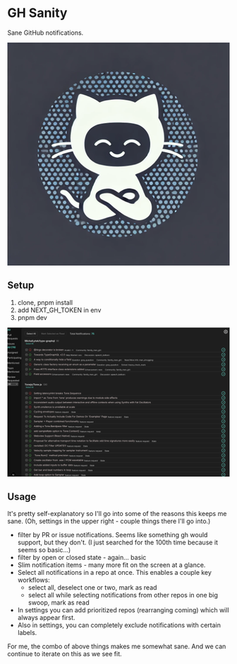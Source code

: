 # GH Sanity

Sane GitHub notifications.

![gh sanity logo](gh_sanity_logo.png)

## Setup

1. clone, pnpm install
2. add NEXT_GH_TOKEN in env
3. pnpm dev

![GH Sanity Screenshot](gh_sanity.png)

## Usage

It's pretty self-explanatory so I'll go into some of the reasons this keeps me sane. (Oh, settings in the upper right - couple things there I'll go into.)

- filter by PR or issue notifications. Seems like something gh would support, but they don't. (I just searched for the 100th time because it seems so basic...)
- filter by open or closed state - again... basic
- Slim notification items - many more fit on the screen at a glance.
- Select all notifications in a repo at once. This enables a couple key workflows:
  - select all, deselect one or two, mark as read
  - select all while selecting notifications from other repos in one big swoop, mark as read
- In settings you can add prioritized repos (rearranging coming) which will always appear first.
- Also in settings, you can completely exclude notifications with certain labels.

For me, the combo of above things makes me somewhat sane. And we can continue to iterate on this as we see fit.
